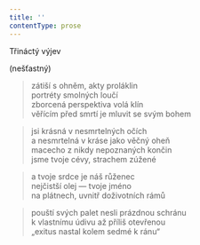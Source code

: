 ```yaml
---
title: ''
contentType: prose
---
```


Třináctý výjev

(nešťastný)

> zátiší s ohněm, akty proláklin  
> portréty smolných loučí  
> zborcená perspektiva volá klín  
> věřícím před smrtí je mluvit se svým bohem

> jsi krásná v nesmrtelných očích  
> a nesmrtelná v kráse jako věčný oheň  
> macecho z nikdy nepoznaných končin  
> jsme tvoje cévy, strachem zúžené

> a tvoje srdce je náš růženec  
> nejčistší olej — tvoje jméno  
> na plátnech, uvnitř doživotních rámů

> pouští svých palet nesli prázdnou schránu  
> k vlastnímu údivu až příliš otevřenou  
> „exitus nastal kolem sedmé k ránu“
